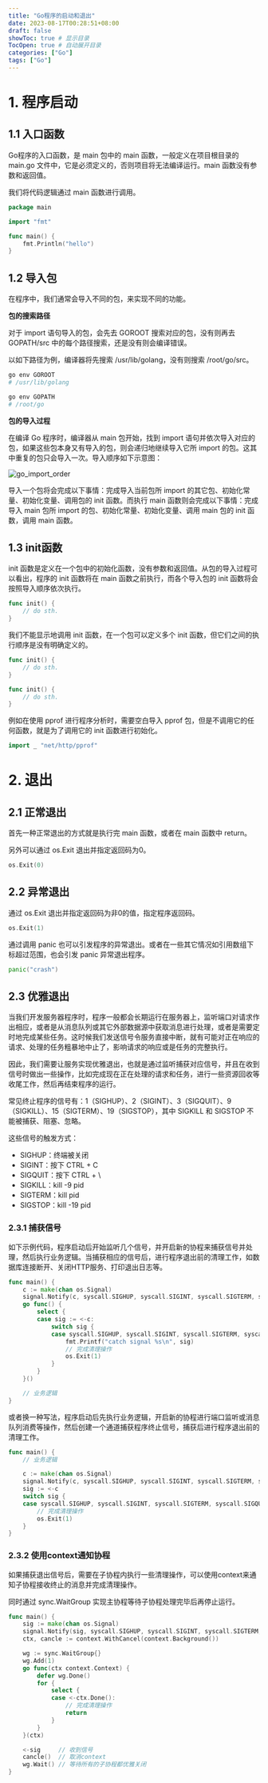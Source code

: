 ```yaml
---
title: "Go程序的启动和退出"
date: 2023-08-17T00:28:51+08:00
draft: false
showToc: true # 显示目录
TocOpen: true # 自动展开目录
categories: ["Go"]
tags: ["Go"]
---
```


# 1. 程序启动

## 1.1 入口函数

Go程序的入口函数，是 main 包中的 main 函数，一般定义在项目根目录的 main.go 文件中，它是必须定义的，否则项目将无法编译运行。main 函数没有参数和返回值。

我们将代码逻辑通过 main 函数进行调用。

```go
package main

import "fmt"

func main() {
    fmt.Println("hello")
}
```

## 1.2 导入包

在程序中，我们通常会导入不同的包，来实现不同的功能。

**包的搜索路径**

对于 import 语句导入的包，会先去 GOROOT 搜索对应的包，没有则再去 GOPATH/src 中的每个路径搜索，还是没有则会编译错误。

以如下路径为例，编译器将先搜索 /usr/lib/golang，没有则搜索 /root/go/src。

```bash
go env GOROOT
# /usr/lib/golang

go env GOPATH
# /root/go
```

**包的导入过程**

在编译 Go 程序时，编译器从 main 包开始，找到 import 语句并依次导入对应的包，如果这些包本身又有导入的包，则会递归地继续导入它所 import 的包。这其中重复的包只会导入一次。导入顺序如下示意图：

![go_import_order](https://blog-1304941664.cos.ap-guangzhou.myqcloud.com/article_material/go/go_import_order.png)

导入一个包将会完成以下事情：完成导入当前包所 import 的其它包、初始化常量、初始化变量、调用包的 init 函数。而执行 main 函数则会完成以下事情：完成导入 main 包所 import 的包、初始化常量、初始化变量、调用 main 包的 init 函数，调用 main 函数。

## 1.3 init函数

init 函数是定义在一个包中的初始化函数，没有参数和返回值。从包的导入过程可以看出，程序的 init 函数将在 main 函数之前执行，而各个导入包的 init 函数将会按照导入顺序依次执行。

```go
func init() {
	// do sth.
}
```

我们不能显示地调用 init 函数，在一个包可以定义多个 init 函数，但它们之间的执行顺序是没有明确定义的。

```go
func init() {
	// do sth.
}

func init() {
	// do sth.
}
```

例如在使用 pprof 进行程序分析时，需要空白导入 pprof 包，但是不调用它的任何函数，就是为了调用它的 init 函数进行初始化。

```go
import _ "net/http/pprof"
```

# 2. 退出

## 2.1 正常退出

首先一种正常退出的方式就是执行完 main 函数，或者在 main 函数中 return。

另外可以通过 os.Exit 退出并指定返回码为0。

```go
os.Exit(0)
```

## 2.2 异常退出

通过 os.Exit 退出并指定返回码为非0的值，指定程序返回码。

```go
os.Exit(1)
```

通过调用 panic 也可以引发程序的异常退出。或者在一些其它情况如引用数组下标超过范围，也会引发 panic 异常退出程序。

```go
panic("crash")
```

## 2.3 优雅退出

当我们开发服务器程序时，程序一般都会长期运行在服务器上，监听端口对请求作出相应，或者是从消息队列或其它外部数据源中获取消息进行处理，或者是需要定时地完成某些任务。这时候我们发送信号令服务直接中断，就有可能对正在响应的请求、处理的任务粗暴地中止了，影响请求的响应或是任务的完整执行。

因此，我们需要让服务实现优雅退出，也就是通过监听捕获对应信号，并且在收到信号时做出一些操作，比如完成现在正在处理的请求和任务，进行一些资源回收等收尾工作，然后再结束程序的运行。

常见终止程序的信号有：1（SIGHUP）、2（SIGINT）、3（SIGQUIT）、9（SIGKILL）、15（SIGTERM）、19（SIGSTOP），其中 SIGKILL 和 SIGSTOP 不能被捕获、阻塞、忽略。

这些信号的触发方式：

* SIGHUP：终端被关闭
* SIGINT：按下 CTRL + C
* SIGQUIT：按下 CTRL + \
* SIGKILL：kill -9 pid
* SIGTERM：kill pid
* SIGSTOP：kill -19 pid

### 2.3.1 捕获信号

如下示例代码，程序启动后开始监听几个信号，并开启新的协程来捕获信号并处理，然后执行业务逻辑。当捕获相应的信号后，进行程序退出前的清理工作，如数据库连接断开、关闭HTTP服务、打印退出日志等。

```go
func main() {
	c := make(chan os.Signal)
	signal.Notify(c, syscall.SIGHUP, syscall.SIGINT, syscall.SIGTERM, syscall.SIGQUIT)
	go func() {
		select {
		case sig := <-c:
			switch sig {
			case syscall.SIGHUP, syscall.SIGINT, syscall.SIGTERM, syscall.SIGQUIT:
				fmt.Printf("catch signal %s\n", sig)
				// 完成清理操作
				os.Exit(1)
			}
		}
	}()

	// 业务逻辑
}
```

或者换一种写法，程序启动后先执行业务逻辑，开启新的协程进行端口监听或消息队列消费等操作，然后创建一个通道捕获程序终止信号，捕获后进行程序退出前的清理工作。

```go
func main() {
	// 业务逻辑

	c := make(chan os.Signal)
	signal.Notify(c, syscall.SIGHUP, syscall.SIGINT, syscall.SIGTERM, syscall.SIGQUIT)
	sig := <-c
	switch sig {
	case syscall.SIGHUP, syscall.SIGINT, syscall.SIGTERM, syscall.SIGQUIT:
		// 完成清理操作
		os.Exit(1)
	}
}
```

### 2.3.2 使用context通知协程

如果捕获退出信号后，需要在子协程内执行一些清理操作，可以使用context来通知子协程接收终止的消息并完成清理操作。

同时通过 sync.WaitGroup 实现主协程等待子协程处理完毕后再停止运行。

```go
func main() {
	sig := make(chan os.Signal)
	signal.Notify(sig, syscall.SIGHUP, syscall.SIGINT, syscall.SIGTERM, syscall.SIGQUIT)
	ctx, cancle := context.WithCancel(context.Background())

	wg := sync.WaitGroup{}
	wg.Add(1)
	go func(ctx context.Context) {
		defer wg.Done()
		for {
			select {
			case <-ctx.Done():
				// 完成清理操作
				return
			}
		}
	}(ctx)

	<-sig     // 收到信号
	cancle()  // 取消context
	wg.Wait() // 等待所有的子协程都优雅关闭
}
```

